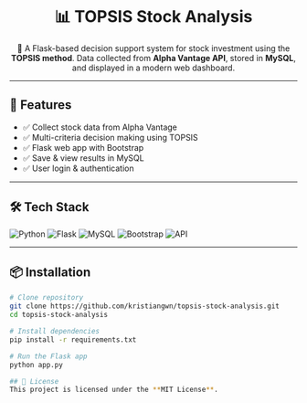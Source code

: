 <h1 align="center">📊 TOPSIS Stock Analysis</h1>
<p align="center">
  🚀 A Flask-based decision support system for stock investment using the <b>TOPSIS method</b>.  
  Data collected from <b>Alpha Vantage API</b>, stored in <b>MySQL</b>, and displayed in a modern web dashboard.  
</p>

---

## 🌟 Features
- ✅ Collect stock data from Alpha Vantage
- ✅ Multi-criteria decision making using TOPSIS
- ✅ Flask web app with Bootstrap
- ✅ Save & view results in MySQL
- ✅ User login & authentication

---

## 🛠️ Tech Stack
![Python](https://img.shields.io/badge/Python-3.9-blue?logo=python&logoColor=white)
![Flask](https://img.shields.io/badge/Flask-Web%20Framework-black?logo=flask)
![MySQL](https://img.shields.io/badge/MySQL-Database-orange?logo=mysql)
![Bootstrap](https://img.shields.io/badge/Bootstrap-Frontend-purple?logo=bootstrap)
![API](https://img.shields.io/badge/Alpha%20Vantage-API-green)

---

## 📦 Installation

```bash
# Clone repository
git clone https://github.com/kristiangwn/topsis-stock-analysis.git
cd topsis-stock-analysis

# Install dependencies
pip install -r requirements.txt

# Run the Flask app
python app.py

## 📄 License
This project is licensed under the **MIT License**.
